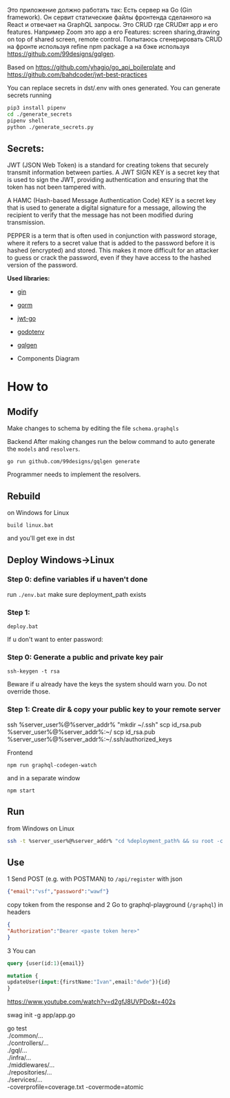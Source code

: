 Это приложение должно работать так:
Есть сервер на Go (Gin framework). Он сервит статические файлы фронтенда сделанного на React и отвечает на GraphQL запросы. Это CRUD где CRUDят app и его features. Например Zoom это app а его Features: screen sharing,drawing on top of shared screen, remote control.
Попытаюсь сгенерировать CRUD на фронте используя refine npm package а на бэке используя https://github.com/99designs/gqlgen. 

Based on https://github.com/yhagio/go_api_boilerplate
and https://github.com/bahdcoder/jwt-best-practices

You can replace secrets in dst/.env with ones generated. You can generate secrets running

```sh
pip3 install pipenv
cd ./generate_secrets
pipenv shell
python ./generate_secrets.py
```

## Secrets:

JWT (JSON Web Token) is a standard for creating tokens that securely transmit information between parties. A JWT SIGN KEY is a secret key that is used to sign the JWT, providing authentication and ensuring that the token has not been tampered with.

A HAMC (Hash-based Message Authentication Code) KEY is a secret key that is used to generate a digital signature for a message, allowing the recipient to verify that the message has not been modified during transmission.

PEPPER is a term that is often used in conjunction with password storage, where it refers to a secret value that is added to the password before it is hashed (encrypted) and stored. This makes it more difficult for an attacker to guess or crack the password, even if they have access to the hashed version of the password.

**Used libraries:**
- [gin](https://github.com/gin-gonic)
- [gorm](https://gorm.io/docs/)
- [jwt-go](https://pkg.go.dev/gopkg.in/dgrijalva/jwt-go.v3?tab=doc)
- [godotenv](https://pkg.go.dev/github.com/joho/godotenv?tab=doc)
- [gqlgen](https://github.com/99designs/gqlgen)

- Components Diagram

#  How to

##  Modify

Make changes to schema by editing the file `schema.graphqls`

Backend
After making changes run the below command to auto generate the `models` and `resolvers`.
```shell
go run github.com/99designs/gqlgen generate
```
Programmer needs to implement the resolvers.

## Rebuild
on Windows for Linux   
```shell
build linux.bat
``` 
and you'll get exe in dst

## Deploy Windows->Linux
### Step 0: define variables if u haven't done
run `./env.bat`
make sure deployment_path exists
### Step 1:
```shell
deploy.bat
```
If u don't want to enter password:
### Step 0: Generate a public and private key pair
```shell
ssh-keygen -t rsa
```
Beware if u already have the keys the system should warn you. Do not override those.
### Step 1: Create dir & copy your public key to your remote server
ssh %server_user%@%server_addr% "mkdir ~/.ssh"
scp id_rsa.pub %server_user%@%server_addr%:~/
scp id_rsa.pub %server_user%@%server_addr%:~/.ssh/authorized_keys

Frontend
```shell
npm run graphql-codegen-watch
```
and in a separate window
```shell
npm start
```
## Run
from Windows on Linux
```sh
ssh -t %server_user%@%server_addr% "cd %deployment_path% && su root -c 'docker kill $(docker ps -q); docker-compose up'"
```

## Use
1 Send POST (e.g. with POSTMAN) to `/api/register` with json
```json
{"email":"vsf","password":"wawf"}
```
copy token from the response and
2 Go to graphql-playground (`/graphql`)
in headers
```json
{
"Authorization":"Bearer <paste token here>"
}
```
3 You can 
```graphql
query {user(id:1){email}}
```

```graphql
mutation {
updateUser(input:{firstName:"Ivan",email:"dwde"}){id}
}
```


https://www.youtube.com/watch?v=d2gfJ8UVPDo&t=402s

swag init -g app/app.go

go test \
./common/...\
./controllers/...\
./gql/...\
./infra/...\
./middlewares/...\
./repositories/...\
./services/...\
-coverprofile=coverage.txt -covermode=atomic